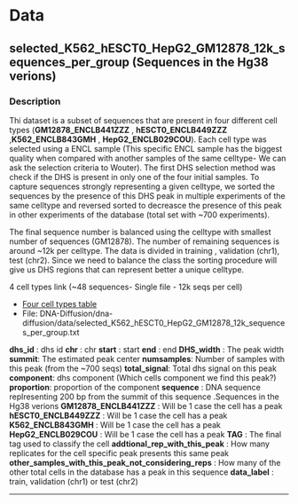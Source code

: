 # Data

## selected_K562_hESCT0_HepG2_GM12878_12k_sequences_per_group (Sequences in the Hg38 verions)

### Description

Thi dataset is a subset of sequences that are present in four different cell types (**GM12878_ENCLB441ZZZ** , **hESCT0_ENCLB449ZZZ**
,**K562_ENCLB843GMH** , **HepG2_ENCLB029COU**). Each cell type was selected using a ENCL sample (This specific ENCL sample has the biggest quality when compared with another samples of the same celltype- We can ask the selection criteria to Wouter). The first DHS selection method was check if the DHS is present in only one of the four initial samples.
To capture sequences strongly representing a given celltype, we sorted the sequences by the presence of this DHS peak in multiple experiments of the same celltype and reversed sorted to decreasce the presence of this peak in other experiments of the database (total set with ~700 experiments).

The final sequence number is balanced using the celltype with smallest number of sequences (GM12878). The number of remaining sequences is around ~12k per celltype. The data is divided in training , validation (chr1), test (chr2). Since we need to balance the class the sorting procedure will give us DHS regions that can represent better a unique celltype.

4 cell types link (~48 sequences- Single file - 12k seqs per cell)

- [Four cell types table](https://drive.google.com/drive/folders/1dBeZIdJZQqaZUzCBVrz_Z2fAV9ePsw7h?usp=sharing)
- File: DNA-Diffusion/dna-diffusion/data/selected_K562_hESCT0_HepG2_GM12878_12k_sequences_per_group.txt

**dhs_id** : dhs id
**chr** : chr
**start** : start
**end** : end
**DHS_width** : The peak width
**summit**: The estimated peak center
**numsamples**: Number of samples with this peak (from the ~700 seqs)
**total_signal**: Total dhs signal on this peak
**component**: dhs component (Which cells component we find this peak?)
**proportion**: proportion of the component
**sequence** : DNA sequence replresenting 200 bp from the summit of this sequence .Sequences in the Hg38 verions
**GM12878_ENCLB441ZZZ** : Will be 1 case the cell has a peak
**hESCT0_ENCLB449ZZZ** : Will be 1 case the cell has a peak
**K562_ENCLB843GMH** : Will be 1 case the cell has a peak
**HepG2_ENCLB029COU** : Will be 1 case the cell has a peak
**TAG** : The final tag used to classify the cell
**addtional_rep_with_this_peak** : How many replicates for the cell specific peak presents this same peak
**other_samples_with_this_peak_not_considering_reps** : How many of the other total cells in the database has a peak in this sequence
**data_label** : train, validation (chr1) or test (chr2)

---
